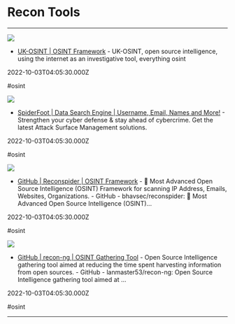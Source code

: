 # Recon Tools

---

![](https://rdl.ink/render/https%3A%2F%2Fwww.uk-osint.net)

- [UK-OSINT | OSINT Framework](https://www.uk-osint.net) - UK-OSINT, open source intelligence, using the internet as an investigative tool, everything osint

2022-10-03T04:05:30.000Z

#osint

![](https://d39ec1uo9ktrut.cloudfront.net/_1200x630_crop_center-center_82_none/Intel-471-Cyber-Threat-Intelligence.png?mtime=1681957796)

- [SpiderFoot | Data Search Engine | Username, Email, Names and More!](https://www.spiderfoot.net) - Strengthen your cyber defense & stay ahead of cybercrime. Get the latest Attack Surface Management solutions.

2022-10-03T04:05:30.000Z

#osint

![](https://opengraph.githubassets.com/4b87b2d94d9ec8342d6d1a00b9b1c09bdbf0154850cb647370f0d44781e72a6d/bhavsec/reconspider)

- [GitHub | Reconspider | OSINT Framework](https://github.com/bhavsec/reconspider) - 🔎 Most Advanced Open Source Intelligence (OSINT) Framework for scanning IP Address, Emails, Websites, Organizations. - GitHub - bhavsec/reconspider: 🔎 Most Advanced Open Source Intelligence (OSINT)...

2022-10-03T04:05:30.000Z

#osint

![](https://opengraph.githubassets.com/f298c82ff09ac3bccb4baa2c2a8dd101397c8e520d66c0827dbcac562ff12315/lanmaster53/recon-ng)

- [GitHub | recon-ng | OSINT Gathering Tool](https://github.com/lanmaster53/recon-ng) - Open Source Intelligence gathering tool aimed at reducing the time spent harvesting information from open sources. - GitHub - lanmaster53/recon-ng: Open Source Intelligence gathering tool aimed at ...

2022-10-03T04:05:30.000Z

#osint

---

